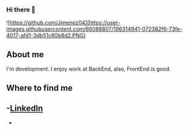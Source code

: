 ### Hi there 👋

![https://github.com/Jimenez04](https://user-images.githubusercontent.com/66088807/196314941-072382f6-73fe-4017-afd1-3db51c80b8d2.PNG)

## About me
I'm development.
I enjoy work at BackEnd, also, FrontEnd is good.





## Where to find me
-[LinkedIn](https://www.linkedin.com/in/jose-enrique-jimenez-soto-2549a8177/)
-
-

<!--
**Jimenez04/jimenez04** is a ✨ _special_ ✨ repository because its `README.md` (this file) appears on your GitHub profile.

Here are some ideas to get you started:

- 🔭 I’m currently working on ...
- 🌱 I’m currently learning ...
- 👯 I’m looking to collaborate on ...
- 🤔 I’m looking for help with ...
- 💬 Ask me about ...
- 📫 How to reach me: ...
- 😄 Pronouns: ...
- ⚡ Fun fact: ...
-->

